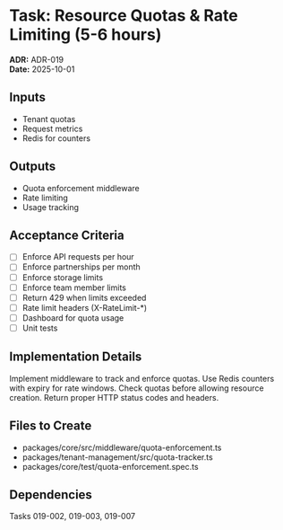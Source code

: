 # Task: Resource Quotas & Rate Limiting (5-6 hours)
**ADR:** ADR-019  
**Date:** 2025-10-01

## Inputs
- Tenant quotas
- Request metrics
- Redis for counters

## Outputs
- Quota enforcement middleware
- Rate limiting
- Usage tracking

## Acceptance Criteria
- [ ] Enforce API requests per hour
- [ ] Enforce partnerships per month
- [ ] Enforce storage limits
- [ ] Enforce team member limits
- [ ] Return 429 when limits exceeded
- [ ] Rate limit headers (X-RateLimit-*)
- [ ] Dashboard for quota usage
- [ ] Unit tests

## Implementation Details
Implement middleware to track and enforce quotas. Use Redis counters with expiry for rate windows. Check quotas before allowing resource creation. Return proper HTTP status codes and headers.

## Files to Create
- packages/core/src/middleware/quota-enforcement.ts
- packages/tenant-management/src/quota-tracker.ts
- packages/core/test/quota-enforcement.spec.ts

## Dependencies
Tasks 019-002, 019-003, 019-007